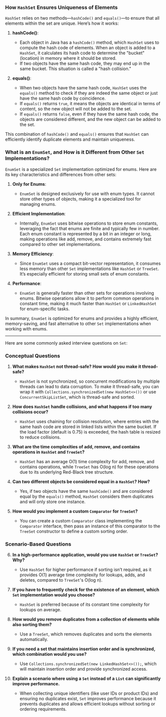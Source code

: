 
### How `HashSet` Ensures Uniqueness of Elements

`HashSet` relies on two methods—`hashCode()` and `equals()`—to ensure that all elements within the set are unique. Here’s how it works:

1. **hashCode()**:
   - Each object in Java has a `hashCode()` method, which `HashSet` uses to compute the hash code of elements. When an object is added to a `HashSet`, it calculates its hash code to determine the "bucket" (location) in memory where it should be stored.
   - If two objects have the same hash code, they may end up in the same bucket. This situation is called a "hash collision."

2. **equals()**:
   - When two objects have the same hash code, `HashSet` uses the `equals()` method to check if they are indeed the same object or just have the same hash code by coincidence.
   - If `equals()` returns `true`, it means the objects are identical in terms of content, so the new object will not be added to the set.
   - If `equals()` returns `false`, even if they have the same hash code, the objects are considered different, and the new object can be added to the set.

This combination of `hashCode()` and `equals()` ensures that `HashSet` can efficiently identify duplicate elements and maintain uniqueness.

### What is an `EnumSet`, and How is it Different from Other `Set` Implementations?

`EnumSet` is a specialized `Set` implementation optimized for enums. Here are its key characteristics and differences from other sets:

1. **Only for Enums**:
   - `EnumSet` is designed exclusively for use with enum types. It cannot store other types of objects, making it a specialized tool for managing enums.

2. **Efficient Implementation**:
   - Internally, `EnumSet` uses bitwise operations to store enum constants, leveraging the fact that enums are finite and typically few in number. Each enum constant is represented by a bit in an integer or long, making operations like add, remove, and contains extremely fast compared to other set implementations.

3. **Memory Efficiency**:
   - Since `EnumSet` uses a compact bit-vector representation, it consumes less memory than other `Set` implementations like `HashSet` or `TreeSet`. It’s especially efficient for storing small sets of enum constants.

4. **Performance**:
   - `EnumSet` is generally faster than other sets for operations involving enums. Bitwise operations allow it to perform common operations in constant time, making it much faster than `HashSet` or `LinkedHashSet` for enum-specific tasks.

In summary, `EnumSet` is optimized for enums and provides a highly efficient, memory-saving, and fast alternative to other `Set` implementations when working with enums.

------

Here are some commonly asked interview questions on `Set`:

### Conceptual Questions

1. **What makes `HashSet` not thread-safe? How would you make it thread-safe?**
   - `HashSet` is not synchronized, so concurrent modifications by multiple threads can lead to data corruption. To make it thread-safe, you can wrap it with `Collections.synchronizedSet(new HashSet<>())` or use `ConcurrentSkipListSet`, which is thread-safe and sorted.

2. **How does `HashSet` handle collisions, and what happens if too many collisions occur?**
   - `HashSet` uses chaining for collision resolution, where entries with the same hash code are stored in linked lists within the same bucket. If the load factor (default is 0.75) is exceeded, the hash table is resized to reduce collisions.

3. **What are the time complexities of add, remove, and contains operations in `HashSet` and `TreeSet`?**
   - `HashSet` has an average O(1) time complexity for add, remove, and contains operations, while `TreeSet` has O(log n) for these operations due to its underlying Red-Black tree structure.

4. **Can two different objects be considered equal in a `HashSet`? How?**
   - Yes, if two objects have the same `hashCode()` and are considered equal by the `equals()` method, `HashSet` considers them duplicates and will only store one instance.

5. **How would you implement a custom `Comparator` for `TreeSet`?**
   - You can create a custom `Comparator` class implementing the `Comparator` interface, then pass an instance of this comparator to the `TreeSet` constructor to define a custom sorting order.

### Scenario-Based Questions

6. **In a high-performance application, would you use `HashSet` or `TreeSet`? Why?**
   - Use `HashSet` for higher performance if sorting isn’t required, as it provides O(1) average time complexity for lookups, adds, and deletes, compared to `TreeSet`'s O(log n).

7. **If you have to frequently check for the existence of an element, which `Set` implementation would you choose?**
   - `HashSet` is preferred because of its constant time complexity for lookups on average.

8. **How would you remove duplicates from a collection of elements while also sorting them?**
   - Use a `TreeSet`, which removes duplicates and sorts the elements automatically.

9. **If you need a set that maintains insertion order and is synchronized, which combination would you use?**
   - Use `Collections.synchronizedSet(new LinkedHashSet<>());`, which will maintain insertion order and provide synchronized access.

10. **Explain a scenario where using a `Set` instead of a `List` can significantly improve performance.**
    - When collecting unique identifiers (like user IDs or product IDs) and ensuring no duplicates exist, `Set` improves performance because it prevents duplicates and allows efficient lookups without sorting or ordering requirements.
